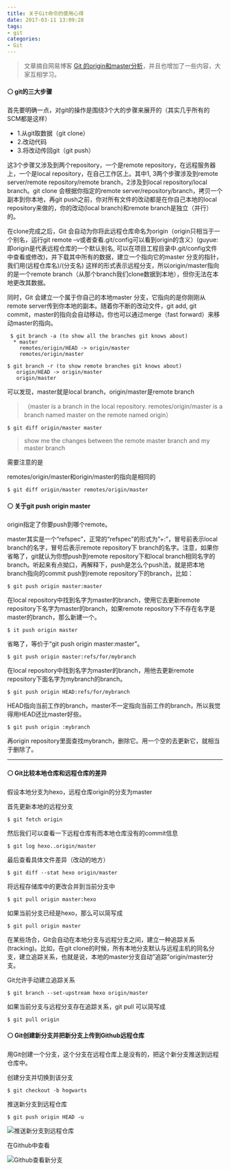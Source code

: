 ```yaml
---
title: 关于Git命令的使用心得
date: 2017-03-11 13:09:28
tags:
- git
categories:
- Git
---
```


> 文章摘自网易博客  [Git 的origin和master分析](http://lishicongli.blog.163.com/blog/static/1468259020132125247302/)，并且也增加了一些内容，大家互相学习。


#### ⚪ git的三大步骤

首先要明确一点，对git的操作是围绕3个大的步骤来展开的（其实几乎所有的SCM都是这样）

- 1.从git取数据（git clone）
- 2.改动代码
- 3.将改动传回git（git push）

<!-- more -->

这3个步骤又涉及到两个repository，一个是remote repository，在远程服务器上，一个是local repository，在自己工作区上。其中1, 3两个步骤涉及到remote server/remote repository/remote branch，2涉及到local repository/local branch。git clone 会根据你指定的remote server/repository/branch，拷贝一个副本到你本地，再git push之前，你对所有文件的改动都是在你自己本地的local repository来做的，你的改动(local branch)和remote branch是独立（并行）的。

在clone完成之后，Git 会自动为你将此远程仓库命名为origin（origin只相当于一个别名，运行git remote –v或者查看.git/config可以看到origin的含义）(guyue: 即origin是代表远程仓库的一个默认别名, 可以在项目工程目录中.git/config文件中查看或修改)，并下载其中所有的数据，建立一个指向它的master 分支的指针，我们用(远程仓库名)/(分支名) 这样的形式表示远程分支，所以origin/master指向的是一个remote branch（从那个branch我们clone数据到本地），但你无法在本地更改其数据。

同时，Git 会建立一个属于你自己的本地master 分支，它指向的是你刚刚从remote server传到你本地的副本。随着你不断的改动文件，git add, git commit，master的指向会自动移动，你也可以通过merge（fast forward）来移动master的指向。

```
 $ git branch -a (to show all the branches git knows about)
  * master
    remotes/origin/HEAD -> origin/master
    remotes/origin/master
```

```
$ git branch -r (to show remote branches git knows about)
   origin/HEAD -> origin/master
   origin/master
```

可以发现，master就是local branch，origin/master是remote branch

> （master is a branch in the local repository. remotes/origin/master is a branch named master on the remote named origin）

```
$ git diff origin/master master
```

> show me the changes between the remote master branch and my master branch

需要注意的是

remotes/origin/master和origin/master的指向是相同的

```
$ git diff origin/master remotes/origin/master
```


#### ⚪ 关于git push origin master

origin指定了你要push到哪个remote。

master其实是一个“refspec”，正常的“refspec”的形式为”+<src>:<dst>”，冒号前表示local branch的名字，冒号后表示remote repository下 branch的名字。注意，如果你省略了<dst>，git就认为你想push到remote repository下和local branch相同名字的branch。听起来有点拗口，再解释下，push是怎么个push法，就是把本地branch指向的commit push到remote repository下的branch，比如：

```
$ git push origin master:master
```

在local repository中找到名字为master的branch，使用它去更新remote repository下名字为master的branch，如果remote repository下不存在名字是master的branch，那么新建一个。

```
$ it push origin master
```

省略了<dst>，等价于“git push origin master:master”。

```
$ git push origin master:refs/for/mybranch
```

在local repository中找到名字为master的branch，用他去更新remote repository下面名字为mybranch的branch。

```
$ git push origin HEAD:refs/for/mybranch
```

HEAD指向当前工作的branch，master不一定指向当前工作的branch，所以我觉得用HEAD还比master好些。

```
$ git push origin :mybranch
```

再origin repository里面查找mybranch，删除它。用一个空的去更新它，就相当于删除了。

*************************

#### ⚪ Git比较本地仓库和远程仓库的差异

假设本地分支为hexo，远程仓库origin的分支为master

首先更新本地的远程分支

```
$ git fetch origin
```

然后我们可以查看一下远程仓库有而本地仓库没有的commit信息

```
$ git log hexo..origin/master
```

最后查看具体文件差异（改动的地方）

```
$ git diff --stat hexo origin/master
```

将远程存储库中的更改合并到当前分支中

```
$ git pull origin master:hexo
```

如果当前分支已经是hexo，那么可以简写成

```
$ git pull origin master
```

在某些场合，Git会自动在本地分支与远程分支之间，建立一种追踪关系(tracking)。比如，在git clone的时候，所有本地分支默认与远程主机的同名分支，建立追踪关系，也就是说，本地的master分支自动”追踪”origin/master分支。

Git允许手动建立追踪关系

```
$ git branch --set-upstream hexo origin/master
```

如果当前分支与远程分支存在追踪关系，git pull 可以简写成

```
$ git pull origin
```


#### ⚪ Git创建新分支并把新分支上传到Github远程仓库

用Git创建一个分支，这个分支在远程仓库上是没有的，把这个新分支推送到远程仓库中。

创建分支并切换到该分支
```
$ git checkout -b hogwarts
```

推送新分支到远程仓库

```
$ git push origin HEAD -u
```

![推送新分支到远程仓库](TIM20190329122715.png)

在Github中查看

![Github查看新分支](TIM20190329133204.png)
